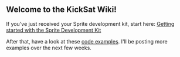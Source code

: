 ## Welcome to the KickSat Wiki!

If you've just received your Sprite development kit, start here: [Getting started with the Sprite Development Kit](https://github.com/zacinaction/kicksat/wiki/Getting-started-with-the-Sprite-Development-Kit)

After that, have a look at these [code examples](https://github.com/zacinaction/kicksat/tree/master/DevelopmentKit/Energia). I'll be posting more examples over the next few weeks.